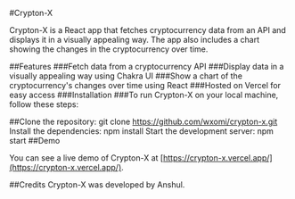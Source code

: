 #Crypton-X

Crypton-X is a React app that fetches cryptocurrency data from an API and displays it in a visually appealing way. The app also includes a chart showing the changes in the cryptocurrency over time.

##Features
###Fetch data from a cryptocurrency API
###Display data in a visually appealing way using Chakra UI
###Show a chart of the cryptocurrency's changes over time using React
###Hosted on Vercel for easy access
###Installation
###To run Crypton-X on your local machine, follow these steps:

##Clone the repository: git clone https://github.com/wxomi/crypton-x.git
Install the dependencies: npm install
Start the development server: npm start
##Demo
 
You can see a live demo of Crypton-X at [https://crypton-x.vercel.app/](https://crypton-x.vercel.app/).

##Credits
Crypton-X was developed by Anshul.

